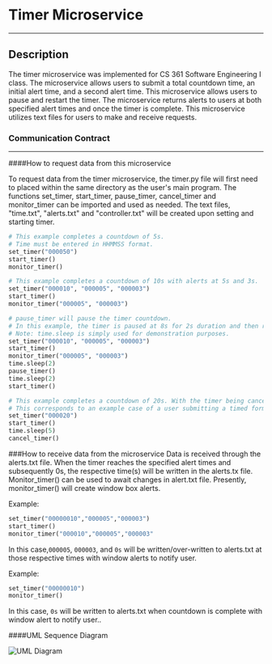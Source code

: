 # Timer Microservice

---

## Description
The timer microservice was implemented for CS 361 Software Engineering I class. The microservice allows users to submit
a total countdown time, an initial alert time, and a second alert time. This microservice allows users to pause and 
restart the timer. The microservice returns alerts to users at both specified alert times and once the timer is complete. 
This microservice utilizes text files for users to make and receive requests.

### Communication Contract

---

####How to request data from this microservice

To request data from the timer microservice, the timer.py file will first need to placed within the same directory as 
the user's main program.  The 
functions set_timer, start_timer, pause_timer, cancel_timer and monitor_timer can be imported and used as needed.
The text files, "time.txt", "alerts.txt" and "controller.txt" will be created upon setting and starting timer.
```python
# This example completes a countdown of 5s.
# Time must be entered in HHMMSS format.
set_timer("000050")
start_timer()
monitor_timer()
```

```python
# This example completes a countdown of 10s with alerts at 5s and 3s.
set_timer("000010", "000005", "000003")
start_timer()
monitor_timer("000005", "000003")
```

```python
# pause_timer will pause the timer countdown.
# In this example, the timer is paused at 8s for 2s duration and then resumed.
# Note: time.sleep is simply used for demonstration purposes.
set_timer("000010", "000005", "000003")
start_timer()
monitor_timer("000005", "000003")
time.sleep(2)
pause_timer()
time.sleep(2)
start_timer()
```

```python
# This example completes a countdown of 20s. With the timer being cancelled at 15s.
# This corresponds to an example case of a user submitting a timed form entry after 5s. 
set_timer("000020")
start_timer()
time.sleep(5)
cancel_timer()
```

###How to receive data from the microservice
Data is received through the alerts.txt file. When the timer reaches the specified alert times and subsequently 0s, the 
respective time(s) will be written in the alerts.tx file. Monitor_timer() can be used to await changes in alert.txt file. 
Presently, monitor_timer() will create window box alerts. 

Example:
```python
set_timer("00000010","000005","000003")
start_timer()
monitor_timer("000010","000005","000003"
```
In this case,```000005```, ```000003```, and ```0s``` will be written/over-written to alerts.txt at those respective times 
with window alerts to notify user.

Example:
```python
set_timer("00000010")
monitor_timer()
```

In this case, ```0s``` will be written to alerts.txt when countdown is complete with window alert to notify user..

####UML Sequence Diagram

![UML Diagram](UML%20Diagram.png)


